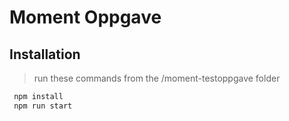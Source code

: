 # Moment Oppgave

## Installation

> run these commands from the /moment-testoppgave folder

```bash
 npm install
 npm run start
```
